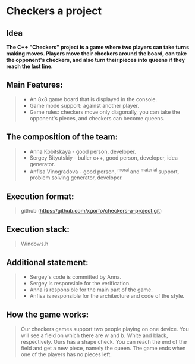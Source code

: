   # Сheckers a project
## Idea

**The C++ "Checkers" project is a game where two players can take turns making moves. Players move their checkers around the board, can take the opponent's checkers, and also turn their pieces into queens if they reach the last line.**

##  Main Features:
> - An 8x8 game board that is displayed in the console.
> - Game mode support: against another player.
> - Game rules: checkers move only diagonally, you can take the opponent's pieces, and checkers can become queens.

## The composition of the team:
> - Anna Kobitskaya - good person, developer.
> - Sergey Bityutskiy - buller c++, good person, developer, idea generator.
> - Anfisa Vinogradova - good person, <sup> moral </sup> and <sup> material </sup> support, problem solving generator, developer.

## Execution format:
> github (https://github.com/xgorfo/checkers-a-project.git)

## Execution stack:
> Windows.h

## Additional statement:
> - Sergey's code is committed by Anna.
> - Sergey is responsible for the verification.
> - Anna is responsible for the main part of the game.
> - Anfisa is responsible for the architecture and code of the style.

## How the game works: 
> Our checkers games support two people playing on one device. You will see a field on which there are w and b. White and black, respectively. Ours has a shape check.
> You can reach the end of the field and get a new piece, namely the queen. The game ends when one of the players has no pieces left.
